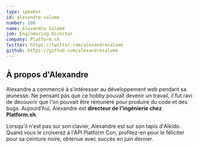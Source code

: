 ```yaml
---
type: speaker
id: alexandre-salome
number: 100
name: Alexandre Salomé
job: Engineering Director
company: Platform.sh
twitter: https://twitter.com/alexandresalome
github: https://github.com/alexandresalome
---
```


## À propos d'Alexandre

Alexandre a commencé à s'intéresser au développement web pendant sa jeunesse. Ne pensant pas que ce hobby pouvait devenir un travail, il fut ravi de découvrir que l'on pouvait être rémunéré pour produire du code et des bugs. Aujourd'hui, Alexandre est **directeur de l'ingénierie chez Platform.sh**. 

Lorsqu'il n'est pas sur son clavier, Alexandre est sur son tapis d'Aïkido. Quand vous le croiserez à l'API Platform Con, profitez-en pour le féliciter pour sa ceinture noire, obtenue avec succès en juin dernier. 